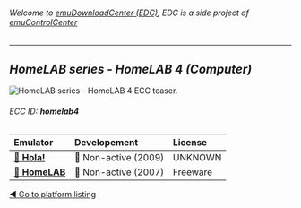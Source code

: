 ###### Welcome to [emuDownloadCenter (EDC)](https://github.com/PhoenixInteractiveNL/emuDownloadCenter/wiki/), EDC is a side project of [emuControlCenter](https://github.com/PhoenixInteractiveNL/emuControlCenter/wiki/)
***
## _HomeLAB series - HomeLAB 4 (Computer)_
![](https://raw.githubusercontent.com/wiki/PhoenixInteractiveNL/emuDownloadCenter/images_platform/ecc_homelab4_teaser.png "HomeLAB series - HomeLAB 4 ECC teaser.")
###### ECC ID: **homelab4**

| Emulator | Developement | License |
|:---------|:-------------|:--------|
| [:file_folder: **Hola!**](https://github.com/PhoenixInteractiveNL/emuDownloadCenter/wiki/Emulator-hola#menu) | :red_circle: Non-active (2009) | UNKNOWN |
| [:file_folder: **HomeLAB**](https://github.com/PhoenixInteractiveNL/emuDownloadCenter/wiki/Emulator-homelab#menu) | :red_circle: Non-active (2007) | Freeware |

[:arrow_backward: Go to platform listing](https://github.com/PhoenixInteractiveNL/emuDownloadCenter/wiki/EDC-Platform-List)
